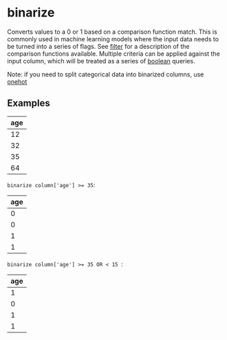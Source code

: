 # binarize

Converts values to a 0 or 1 based on a comparison function match. This is commonly used in machine learning models where the input data needs to be turned into a series of flags. See [filter](./filter.md) for a description of the comparison functions available.  Multiple criteria can be applied against the input column, which will be treated as a series of [boolean](./boolean.md) queries.

Note: if you need to split categorical data into binarized columns, use [onehot](./onehot.md)

## Examples

| age |
| --- |
| 12  |
| 32  |
| 35  |
| 64  |

`binarize column['age'] >= 35`:

| age |
| --- |
| 0   |
| 0   |
| 1   |
| 1   |

`binarize column['age'] >= 35 OR < 15 `:

| age |
| --- |
| 1   |
| 0   |
| 1   |
| 1   |
